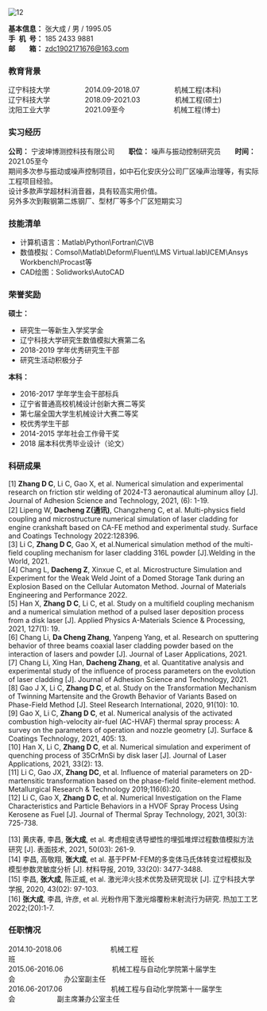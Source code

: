 
![12](https://user-images.githubusercontent.com/62428819/122177026-cbe43600-ceb7-11eb-820d-5790bc7d6075.jpg)

**基本信息：** 张大成 / 男 / 1995.05<br/>
**手&ensp;机&ensp;号：** 185 2433 9881<br/>
**邮&emsp;&emsp;箱：** zdc1902171676@163.com<br/>

<h3>教育背景</h3>

辽宁科技大学&emsp;&emsp;&emsp;&emsp;&emsp;2014.09-2018.07&emsp;&emsp;&emsp;&emsp;&emsp;机械工程(本科)<br/>
辽宁科技大学&emsp;&emsp;&emsp;&emsp;&emsp;2018.09-2021.03&emsp;&emsp;&emsp;&emsp;&emsp;机械工程(硕士)<br/>
沈阳工业大学&emsp;&emsp;&emsp;&emsp;&emsp;2021.09至今&emsp;&emsp;&emsp;&emsp;&emsp;&emsp;&emsp;机械工程(博士)
  
<h3>实习经历</h3>

**公司：** 宁波坤博测控科技有限公司&emsp;&emsp;**职位：** 噪声与振动控制研究员&emsp;&emsp;**时间：** 2021.05至今<br/>
  期间多次参与振动或噪声控制项目，如中石化安庆分公司厂区噪声治理等，有实际工程项目经验。<br/>
  设计多款声学超材料消音器，具有较高实用价值。<br/>
  另外多次到鞍钢第二炼钢厂、型材厂等多个厂区短期实习

<h3>技能清单</h3>

- 计算机语言：Matlab\Python\Fortran\C\VB
- 数值模拟：Comsol\Matlab\Deform\Fluent\LMS Virtual.lab\ICEM\Ansys Workbench\Procast等
- CAD绘图：Solidworks\AutoCAD

<h3>荣誉奖励</h3> 

**硕士：** <br/>

- 研究生一等新生入学奖学金<br/>
- 辽宁科技大学研究生数值模拟大赛第二名 <br/>
- 2018-2019 学年优秀研究生干部<br/>
- 研究生活动积极分子

**本科：** <br/>

- 2016-2017 学年学生会干部标兵<br/>
- 辽宁省普通高校机械设计创新大赛二等奖  <br/>
- 第七届全国大学生机械设计大赛二等奖
- 校优秀学生干部  <br/>
- 2014-2015 学年社会工作骨干奖<br/>
- 2018 届本科优秀毕业设计（论文）<br/>

<h3>科研成果</h3>  

[1]	**Zhang D C**, Li C, Gao X, et al. Numerical simulation and experimental research on friction stir welding of 2024-T3 aeronautical aluminum alloy [J]. Journal of Adhesion Science and Technology, 2021, (6): 1-19.<br/>
[2] Lipeng W, **Dacheng Z(通讯)**, Changzheng C, et al. Multi-physics field coupling and microstructure numerical simulation of laser cladding for engine crankshaft based on CA-FE method and experimental study. Surface and Coatings Technology 2022:128396.<br/>
[3] Li C, **Zhang D C**, Gao X, et al.Numerical simulation method of the multi-field coupling mechanism for laser cladding 316L powder [J].Welding in the World, 2021.<br/>
[4] Chang L, **Dacheng Z**, Xinxue C, et al. Microstructure Simulation and Experiment for the Weak Weld Joint of a Domed Storage Tank during an Explosion Based on the Cellular Automaton Method. Journal of Materials Engineering and Performance 2022.<br/>
[5]	Han X, **Zhang D C**, Li C, et al. Study on a multifield coupling mechanism and a numerical simulation method of a pulsed laser deposition process from a disk laser [J]. Applied Physics A-Materials Science & Processing, 2021, 127(1): 19.<br/>
[6]  Chang Li, **Da Cheng Zhang**, Yanpeng Yang, et al. Research on sputtering behavior of three beams coaxial laser cladding powder based on the interaction of lasers and powder [J]. Journal of Laser Applications, 2021.<br/>
[7] Chang Li, Xing Han, **Dacheng Zhang**, et al. Quantitative analysis and experimental study of the influence of process parameters on the evolution of laser cladding [J]. Journal of Adhesion Science and Technology, 2021.<br/>
[8]	Gao J X, Li C, **Zhang D C**, et al. Study on the Transformation Mechanism of Twinning Martensite and the Growth Behavior of Variants Based on Phase-Field Method [J]. Steel Research International, 2020, 91(10): 10.<br/>
[9]	Gao X, Li C, **Zhang D C**, et al. Numerical analysis of the activated combustion high-velocity air-fuel (AC-HVAF) thermal spray process: A survey on the parameters of operation and nozzle geometry [J]. Surface & Coatings Technology, 2021, 405: 13.<br/>
[10]	Han X, Li C, **Zhang D C**, et al. Numerical simulation and experiment of quenching process of 35CrMnSi by disk laser [J]. Journal of Laser Applications, 2021, 33(2): 13.<br/>
[11] Li C, Gao JX, **Zhang DC**, et al. Influence of material parameters on 2D-martensitic transformation based on the phase-field finite-element method. Metallurgical Research & Technology 2019;116(6):20.<br/>
[12]	Li C, Gao X, **Zhang D C**, et al. Numerical Investigation on the Flame Characteristics and Particle Behaviors in a HVOF Spray Process Using Kerosene as Fuel [J]. Journal of Thermal Spray Technology, 2021, 30(3): 725-738.<br/>

[13] 黄庆春, 李昌, **张大成**, et al. 考虑相变诱导塑性的埋弧堆焊过程数值模拟方法研究 [J]. 表面技术, 2021, 50(03): 261-9.<br/>
[14] 李昌, 高敬翔, **张大成**, et al. 基于PFM-FEM的多变体马氏体转变过程模拟及模型参数灵敏度分析 [J]. 材料导报, 2019, 33(20): 3477-3488.<br/>
[15] 李昌, **张大成**, 陈正威, et al. 激光淬火技术优势及研究现状 [J]. 辽宁科技大学学报, 2020, 43(02): 97-103.<br/>
[16] **张大成**, 李昌, 许彦, et al. 光粉作用下激光熔覆粉末射流行为研究. 热加工工艺 2022;(20):1-7.<br/>


<h3>任职情况</h3>  

2014.10-2018.06&emsp;&emsp;&emsp;&emsp;&emsp;&emsp;&emsp;机械工程班&emsp;&emsp;&emsp;&emsp;&emsp;&emsp;&emsp;&emsp;&emsp;&emsp;&emsp;&emsp;&emsp;&emsp;&emsp;&emsp;&emsp;&emsp;班长<br/>
2015.06-2016.06&emsp;&emsp;&emsp;&emsp;&emsp;&emsp;&emsp;机械工程与自动化学院第十届学生会&emsp;&emsp;&emsp;&emsp;&emsp;&emsp;&emsp;办公室副主任 <br/>
2016.06-2017.06&emsp;&emsp;&emsp;&emsp;&emsp;&emsp;&emsp;机械工程与自动化学院第十一届学生会&emsp;&emsp;&emsp;&emsp;&emsp;&emsp;副主席兼办公室主任

